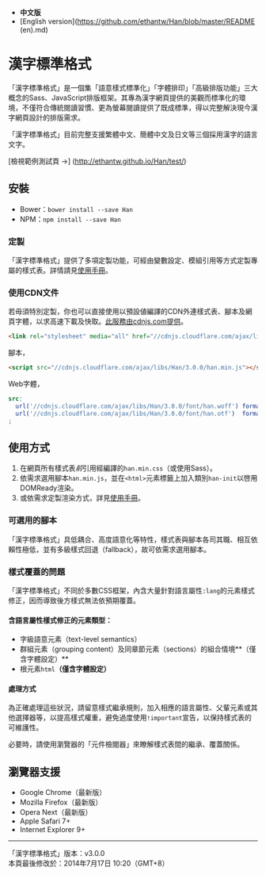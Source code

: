 
 - <b>中文版</b>
 - [English version](https://github.com/ethantw/Han/blob/master/README \(en\).md)

漢字標準格式
==========

「漢字標準格式」是一個集「語意樣式標準化」「字體排印」「高級排版功能」三大概念的Sass、JavaScript排版框架。其專為漢字網頁提供的美觀而標準化的環境，不僅符合傳統閱讀習慣、更為螢幕閱讀提供了既成標準，得以完整解決現今漢字網頁設計的排版需求。

「漢字標準格式」目前完整支援繁體中文、簡體中文及日文等三個採用漢字的語言文字。

[檢視範例測試頁 →]
(http://ethantw.github.io/Han/test/)


## 安裝
- Bower：`bower install --save Han`
- NPM：`npm install --save Han`

### 定製
「漢字標準格式」提供了多項定製功能，可經由變數設定、模組引用等方式定製專屬的樣式表。詳情請見[使用手冊][manual]。

[manual]: http://css.hanzi.co/manual

### 使用CDN文件
若毋須特別定製，你也可以直接使用以預設値編譯的CDN外連樣式表、腳本及網頁字體，以求高速下載及快取。[此服務由cdnjs.com提供][cdnjs]。

[cdnjs]: http://cdnjs.com/libraries/han

````html
<link rel="stylesheet" media="all" href="//cdnjs.cloudflare.com/ajax/libs/Han/3.0.0/han.min.css">
````

腳本，

````html
<script src="//cdnjs.cloudflare.com/ajax/libs/Han/3.0.0/han.min.js"></script>
````

Web字體，

````scss
src:
  url('//cdnjs.cloudflare.com/ajax/libs/Han/3.0.0/font/han.woff') format('woff'),
  url('//cdnjs.cloudflare.com/ajax/libs/Han/3.0.0/font/han.otf')  format('opentype')
;
````

## 使用方式

1. 在網頁所有樣式表*前*引用經編譯的`han.min.css`（或使用Sass）。
2. 依需求選用腳本`han.min.js`，並在`<html>`元素標籤上加入類別`han-init`以啓用DOMReady渲染。
3. 或依需求定製渲染方式，詳見[使用手冊][manual]。

### 可選用的腳本
「漢字標準格式」具低耦合、高度語意化等特性，樣式表與腳本各司其職、相互依賴性極低，並有多級樣式回退（fallback），故可依需求選用腳本。

### 樣式覆蓋的問題
「漢字標準格式」不同於多數CSS框架，內含大量針對語言屬性`:lang`的元素樣式修正，因而導致後方樣式無法依預期覆蓋。

#### 含語言屬性樣式修正的元素類型：
- 字級語意元素（text-level semantics）
- 群組元素（grouping content）及同章節元素（sections）的組合情境**（僅含字體設定）**
- 根元素`html`**（僅含字體設定）**

#### 處理方式
為正確處理這些狀況，請留意樣式繼承規則，加入相應的語言屬性、父輩元素或其他選擇器等，以提高樣式權重，避免過度使用`!important`宣告，以保持樣式表的可維護性。

必要時，請使用瀏覽器的「元件檢閱器」來瞭解樣式表間的繼承、覆蓋關係。

## 瀏覽器支援

- Google Chrome（最新版）
- Mozilla Firefox（最新版）
- Opera Next（最新版）
- Apple Safari 7+
- Internet Explorer 9+

* * *
「漢字標準格式」版本：v3.0.0  
本頁最後修改於：2014年7月17日 10:20（GMT+8）
